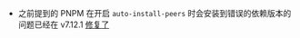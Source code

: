 - 之前提到的 PNPM 在开启 `auto-install-peers` 时会安装到错误的依赖版本的问题已经在 v7.12.1 [修复了](https://github.com/pnpm/pnpm/pull/5377)